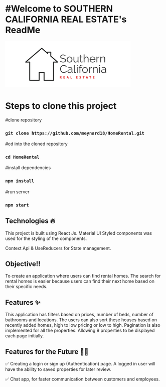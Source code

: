 # #Welcome to SOUTHERN CALIFORNIA REAL ESTATE's ReadMe
![](src/images/SoutherCaliLogo.png)

# Steps to clone this project

#clone repository
### `git clone https://github.com/meynard18/HomeRental.git `

#cd into the cloned repository
### `cd HomeRental`

#install dependencies
### `npm install`

#run server
### `npm start`

## Technologies 🔥

This project is built using React Js. Material UI Styled components was used for the styling of the components. 

Context Api & UseReducers for State management.  


## Objective‼

To create an application where users can find rental homes. The search for rental homes is easier because users can find their next home based on their specific needs.   

## Features ✨

This application has filters based on prices, number of beds, number of bathrooms and locations. 
The users can also sort these houses based on recently added homes, high to low pricing or low to high. Pagination is also implemented for all the properties. Allowing 9 properties to be displayed each page initially. 


## Features for the Future 💯💯
✅ Creating a login or sign up (Authentication) page. A logged in user will have the ability to saved properties for later review. 

✅ Chat app, for faster communication between customers and employees. 
